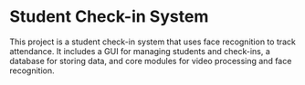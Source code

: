 # Student Check-in System

This project is a student check-in system that uses face recognition to track attendance. It includes a GUI for managing students and check-ins, a database for storing data, and core modules for video processing and face recognition.